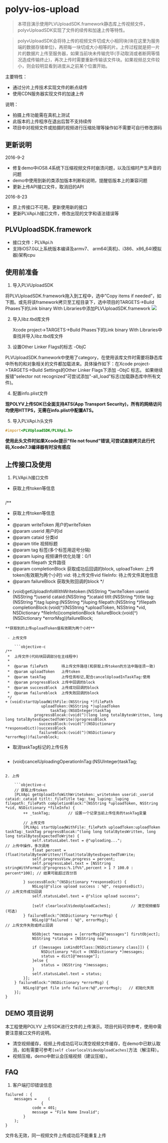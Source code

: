 # polyv-ios-upload
>本项目演示使用PLVUploadSDK.framework静态库上传视频文件，polyvUploadSDK实现了文件的续传和加速上传等特性。

>polyvUploadSDK会将待上传的视频文件切成大小相同块(块在这里为服务端的数据存储单位)，再把每一块切成大小相等的片。上传过程就是把一片片的数据片上传至服务器，如果当前块未传输完毕(手动取消或者断网等情况造成传输终止)，再次上传时需要重新传输该文件块。如果视频总文件较小，则会较明显看到进度从之前某个位置开始。

主要特性：

- 通过分片上传技术实现文件的断点续传
- 使用CDN服务器实现文件的加速上传

说明：

- 拍摄上传功能需在真机上测试
- 此版本的上传程序在退出后暂不支持续传
- 项目中对视频文件或拍摄的视频进行压缩处理等操作如不需要可自行修改源码

## 更新说明

2016-9-2

- 修复demo中iOS8.4系统下压缩视频文件时崩溃问题，以及压缩时产生声音的问题
- demo中使用到新的类添加版本判断和说明，提醒低版本上的兼容问题
- 更新上传API接口文件，取消旧的API

2016-8-23

- 原上传接口不可用，更新使用新的接口
- 更新PLVApi.h接口文件，修改出现的文字和语法错误等

## PLVUploadSDK.framework
    
- 接口文件：PLVApi.h
- 支持iOS7.0以上系统版本编译及armv7、 arm64(真机)、i386、x86_64(模拟器)架构cpu
  
## 使用前准备
1. 导入PLVUploadSDK

 将PLVUploadSDK.framework拖入到工程中，选中”Copy items if needed”，如下图。或先将该framework拷贝至工程目录下，选中项目的TARGETS->Build Phases下的Link binary With Libraries中添加PLVUploadSDK.framework
![](https://raw.githubusercontent.com/easefun/polyv-ios-upload/master/images/1.png)

2. 导入libz.tbd库文件

   Xcode project->TARGETS->Build Phases下的Link binary With Libraries中查找并导入libz.tbd库文件
     
3. 设置Other Linker Flags的标志 -ObjC

  PLVUploadSDK.framework中使用了category，在使用该库文件时需要将静态库中所有的和对象相关的文件都加载进来。具体操作如下：在Xcode project->TARGETS->Build Settings的Other Linker Flags下添加 -ObjC 标志。
  如果继续报错"selector not recognized"可尝试添加"-all_load"标志(加载静态库中所有文件)。
    
4. 配置info.plist文件

  **现POLYV上传SDK已全面支持ATS(App Transport Security)，所有的网络访问均使用HTTPS，无需在info.plist中配置ATS。**

5. 导入PLVApi.h头文件

```objective-c
#import<PLVUploadSDK/PLVApi.h>
```
  **使用此头文件时如果Xcode提示"file not found"错误,可尝试直接拷贝此行代码,Xcode7.3编译器有时没有感应**

## 上传接口及使用

1. PLVApi.h接口文件

 - 获取上传token等信息

	```objective-c
/**
 *  获取上传token等信息
 *
 *  @param writeToken      用户的writeToken
 *  @param userid          用户的id
 *  @param cataid          分类id
 *  @param title           视频标题
 *  @param tag             标签(多个标签用逗号分隔)
 *  @param luping          视频课件优化处理：0/1
 *  @param filepath        文件路径
 *  @param completionBlock 获取成功后回调的block,
            uploadToken:    上传token(有效期为两个小时)
            vid:            待上传文件vid
            fileInfo:       待上传文件其他信息
 *  @param failureBlock    获取失败回调的block
 */
+ (void)getUploadInfoWithWritetoken:(NSString *)writeToken
                             userid:(NSString *)userid
                             cataid:(NSString *)cataid
                              titlt:(NSString *)title
                                tag:(NSString *)tag
                             luping:(NSString *)luping
                           filepath:(NSString *)filepath
                    completionBlock:(void(^)(NSString *uploadToken, NSString *vid, NSDictionary *fileInfo))completionBlock
                       failureBlock:(void(^)(NSDictionary *errorMsg))failureBlock;
```   
**获取到的上传uploadToken值有效期为两个小时**

 - 上传文件

	```objective-c
/**
 *  上传文件(代码块回调部分在主线程中)
 *
 *  @param filePath      待上传文件路径(和获取上传token的方法中路径须一致)
 *  @param uploadToken   上传token
 *  @param taskTag       上传任务标记,配合cancelUploadInTaskTag:使用
 *  @param progressBlock 上传中回调的block
 *  @param successBlock  上传成功回调的block
 *  @param failureblock  上传失败回调的block
 */
+ (void)startUploadWithFile:(NSString *)filePath
                uploadToken:(NSString *)uploadToken
                    taskTag:(NSUInteger)taskTag
             progressBlocak:(void(^)(long long totalBytesWritten, long long totalBytesExpectedToWrite))progressBlock
               successBlock:(void(^)(NSDictionary *responseDict))successBlock
               failureBlock:(void(^)(NSDictionary *errorMeg))failureblock;
```     
 - 取消taskTag标记的上传任务

	```objective-c
+ (void)cancelUploadingOperationInTag:(NSUInteger)taskTag;
```

2. 上传

	```objective-c
	// 获取上传token
    [PLVApi getUploadInfoWithWritetoken:_writetoken userid:_userid cataid:_cataid titlt:_fileTitle tag:_tag luping:_luping filepath:_filePath completionBlock:^(NSString *uploadToken, NSString *vid, NSDictionary *fileInfo) {
        ++ _taskTag;		// 设置一个记录当前上传任务的taskTag变量
        
        // 上传文件
        [PLVApi startUploadWithFile:_filePath uploadToken:uploadToken taskTag:_taskTag progressBlocak:^(long long totalBytesWritten, long long totalBytesExpectedToWrite) {
            self.statusLabel.text = @"uploading...";                                              // 上传中操作，多次调用
            float percent = (float)totalBytesWritten/(float)totalBytesExpectedToWrite;
            self.progressView.progress = percent;
            self.progressLabel.text = [NSString stringWithFormat:@"progress:%.1f%%",percent > 1 ? 100.0 : percent*100]; // 结果可能超过百分百
            
        } successBlock:^(NSDictionary *responseDict) {
            NSLog(@"slice upload success : %@", responseDict);                                  // 上传文件成功回调
            self.statusLabel.text = @"slice upload success";
            
            [self clearlocalVideoUploadCaches];         // 清空视频缓存(可选)
        } failureBlock:^(NSDictionary *errorMsg) {
            NSLog(@"failured : %@", errorMsg);                                                  // 上传文件失败或终止回调
            
            NSObject *messages = [errorMsg[@"messages"] firstObject];
            NSString *status = [NSString new];
            
            if ([messages isKindOfClass:[NSDictionary class]]) {
                NSDictionary *dict = (NSDictionary *)messages;
                status = dict[@"message"];
            }else {
                status = (NSString *)messages;
            }
            self.statusLabel.text = status;
        }];
    } failureBlock:^(NSDictionary *errorMsg) {
        NSLog(@"get file info failure:%@",errorMsg);   // 初始化失败
    }];
}
```

## DEMO 项目说明

本工程使用POLYV 上传SDK进行文件的上传演示。项目代码可供参考，使用中需要注意接口文件的说明。

- 清空视频缓存，视频上传成功后可以清空视频文件缓存，在demo中已默认取消，如有需要可参考`[self clearlocalVideoUploadCaches]`方法（解注释）。
- 视频压缩，demo中默认会压缩视频（建议压缩）。

## FAQ

1. 客户端打印错误信息

```
failured : {
    messages =     (
                {
            code = 401;
            message = "File Name Invalid";
        }
    );
}
```
文件名无效，同一视频文件上传成功后不能重复上传


